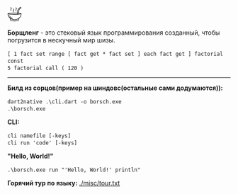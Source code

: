 
![lol](./misc/.soup.png)

**Борщленг** - это стековый язык программирования созданный,
чтобы погрузится в нескучный мир шизы. 

```forth
[ 1 fact set range [ fact get * fact set ] each fact get ] factorial const
5 factorial call ( 120 )
```

---

**Билд из сорцов(пример на шиндовс(остальные сами додумаются)):**
```
dart2native .\cli.dart -o borsch.exe
.\borsch.exe
```

**CLI:**
```
cli namefile [-keys]
cli run 'code' [-keys]
```

**"Hello, World!"**
```
.\borsch.exe run "'Hello, World!' println"
```

**Горячий тур по языку:**
[./misc/tour.txt](./misc/tour.txt)
